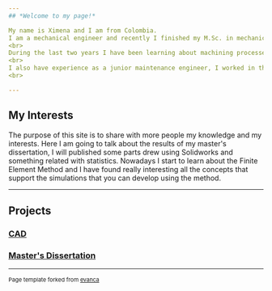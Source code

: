 ```yaml
---
## *Welcome to my page!*

My name is Ximena and I am from Colombia. 
I am a mechanical engineer and recently I finished my M.Sc. in mechanical engineering in Brazil, which is also where I currently live. 
<br>
During the last two years I have been learning about machining processes and metallic materials. I was studying the behaviour of the ASTM F75 alloy during a milling process. This material is used in the fabrication of knee and hip prostheses mainly, but is also an interesting alloy used in the aerospace industry because of its mechanical and thermal properties.
<br>
I also have experience as a junior maintenance engineer, I worked in the mechanical maintenance area of a large cement company, where I had the opportunity to learn about crushers, roller and ball mills, as well as belt, chain, bucket and screw conveyors and bag filters. 
<br>

---
```


## My Interests

The purpose of this site is to share with more people my knowledge and my interests. Here I am going to talk about the results of my master's dissertation, I will published some parts drew using Solidworks and something related with statistics.
Nowadays I start to learn about the Finite Element Method and I have found really interesting all the concepts that support the simulations that you can develop using the method.

---

## Projects


### [CAD](/CAD)

### [Master's Dissertation](/masterd)

---
<p style="font-size:11px">Page template forked from <a href="https://github.com/evanca/quick-portfolio">evanca</a></p>
<!-- Remove above link if you don't want to attibute -->
